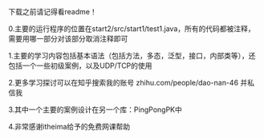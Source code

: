 下载之前请记得看readme！

0.主要的运行程序的位置在start2/src/start1/test1.java，所有的代码都被注释，需要用哪一部分对该部分取消注释即可

1.主要的学习内容包括基本语法（包括方法，多态，泛型，接口，内部类等），还包括一个一些初级案例，以及UDP/TCP的使用

2.更多学习探讨可以在知乎搜索我的账号   zhihu.com/people/dao-nan-46  并私信我

3.其中一个主要的案例设计在另一个库：PingPongPK中

4.非常感谢itheima给予的免费网课帮助
